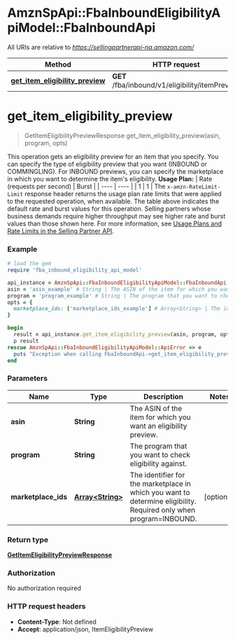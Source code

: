 # AmznSpApi::FbaInboundEligibilityApiModel::FbaInboundApi

All URIs are relative to *https://sellingpartnerapi-na.amazon.com/*

Method | HTTP request | Description
------------- | ------------- | -------------
[**get_item_eligibility_preview**](FbaInboundApi.md#get_item_eligibility_preview) | **GET** /fba/inbound/v1/eligibility/itemPreview | 

# **get_item_eligibility_preview**
> GetItemEligibilityPreviewResponse get_item_eligibility_preview(asin, program, opts)



This operation gets an eligibility preview for an item that you specify. You can specify the type of eligibility preview that you want (INBOUND or COMMINGLING). For INBOUND previews, you can specify the marketplace in which you want to determine the item's eligibility.  **Usage Plan:**  | Rate (requests per second) | Burst | | ---- | ---- | | 1 | 1 |  The `x-amzn-RateLimit-Limit` response header returns the usage plan rate limits that were applied to the requested operation, when available. The table above indicates the default rate and burst values for this operation. Selling partners whose business demands require higher throughput may see higher rate and burst values than those shown here. For more information, see [Usage Plans and Rate Limits in the Selling Partner API](https://developer-docs.amazon.com/sp-api/docs/usage-plans-and-rate-limits-in-the-sp-api).

### Example
```ruby
# load the gem
require 'fba_inbound_eligibility_api_model'

api_instance = AmznSpApi::FbaInboundEligibilityApiModel::FbaInboundApi.new
asin = 'asin_example' # String | The ASIN of the item for which you want an eligibility preview.
program = 'program_example' # String | The program that you want to check eligibility against.
opts = { 
  marketplace_ids: ['marketplace_ids_example'] # Array<String> | The identifier for the marketplace in which you want to determine eligibility. Required only when program=INBOUND.
}

begin
  result = api_instance.get_item_eligibility_preview(asin, program, opts)
  p result
rescue AmznSpApi::FbaInboundEligibilityApiModel::ApiError => e
  puts "Exception when calling FbaInboundApi->get_item_eligibility_preview: #{e}"
end
```

### Parameters

Name | Type | Description  | Notes
------------- | ------------- | ------------- | -------------
 **asin** | **String**| The ASIN of the item for which you want an eligibility preview. | 
 **program** | **String**| The program that you want to check eligibility against. | 
 **marketplace_ids** | [**Array&lt;String&gt;**](String.md)| The identifier for the marketplace in which you want to determine eligibility. Required only when program&#x3D;INBOUND. | [optional] 

### Return type

[**GetItemEligibilityPreviewResponse**](GetItemEligibilityPreviewResponse.md)

### Authorization

No authorization required

### HTTP request headers

 - **Content-Type**: Not defined
 - **Accept**: application/json, ItemEligibilityPreview



